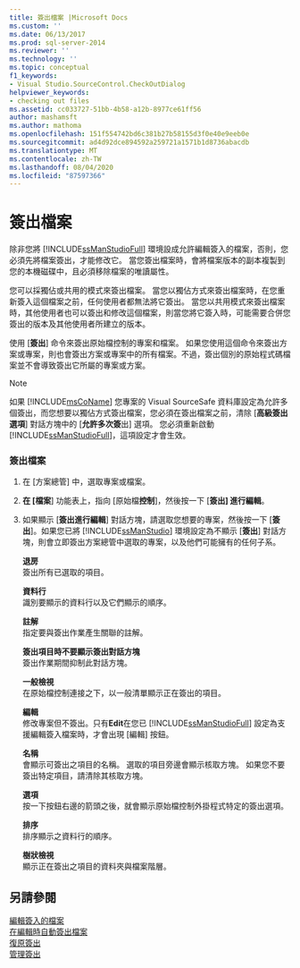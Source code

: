 ```yaml
---
title: 簽出檔案 |Microsoft Docs
ms.custom: ''
ms.date: 06/13/2017
ms.prod: sql-server-2014
ms.reviewer: ''
ms.technology: ''
ms.topic: conceptual
f1_keywords:
- Visual Studio.SourceControl.CheckOutDialog
helpviewer_keywords:
- checking out files
ms.assetid: cc033727-51bb-4b58-a12b-8977ce61ff56
author: mashamsft
ms.author: mathoma
ms.openlocfilehash: 151f554742bd6c381b27b58155d3f0e40e9eeb0e
ms.sourcegitcommit: ad4d92dce894592a259721a1571b1d8736abacdb
ms.translationtype: MT
ms.contentlocale: zh-TW
ms.lasthandoff: 08/04/2020
ms.locfileid: "87597366"
---
```

# <a name="check-out-files"></a>簽出檔案
  除非您將 [!INCLUDE[ssManStudioFull](../includes/ssmanstudiofull-md.md)] 環境設成允許編輯簽入的檔案，否則，您必須先將檔案簽出，才能修改它。 當您簽出檔案時，會將檔案版本的副本複製到您的本機磁碟中，且必須移除檔案的唯讀屬性。  
  
 您可以採獨佔或共用的模式來簽出檔案。 當您以獨佔方式來簽出檔案時，在您重新簽入這個檔案之前，任何使用者都無法將它簽出。 當您以共用模式來簽出檔案時，其他使用者也可以簽出和修改這個檔案，則當您將它簽入時，可能需要合併您簽出的版本及其他使用者所建立的版本。  
  
 使用 [**簽出**] 命令來簽出原始檔控制的專案和檔案。 如果您使用這個命令來簽出方案或專案，則也會簽出方案或專案中的所有檔案。不過，簽出個別的原始程式碼檔案並不會導致簽出它所屬的專案或方案。  
  
> [!NOTE]  
>  如果 [!INCLUDE[msCoName](../includes/msconame-md.md)] 您專案的 Visual SourceSafe 資料庫設定為允許多個簽出，而您想要以獨佔方式簽出檔案，您必須在簽出檔案之前，清除 [**高級簽出選項**] 對話方塊中的 [**允許多次簽**出] 選項。 您必須重新啟動 [!INCLUDE[ssManStudioFull](../includes/ssmanstudiofull-md.md)]，這項設定才會生效。  
  
### <a name="to-check-out-a-file"></a>簽出檔案  
  
1.  在 [方案總管] 中，選取專案或檔案。  
  
2.  **在 [檔案**] 功能表上，指向 [原始檔**控制**]，然後按一下 [**簽出] 進行編輯**。  
  
3.  如果顯示 [**簽出進行編輯**] 對話方塊，請選取您想要的專案，然後按一下 [**簽出**]。如果您已將 [!INCLUDE[ssManStudio](../includes/ssmanstudio-md.md)] 環境設定為不顯示 [**簽出**] 對話方塊，則會立即簽出方案總管中選取的專案，以及他們可能擁有的任何子系。  
  
     **退房**  
     簽出所有已選取的項目。  
  
     **資料行**  
     識別要顯示的資料行以及它們顯示的順序。  
  
     **註解**  
     指定要與簽出作業產生關聯的註解。  
  
     **簽出項目時不要顯示簽出對話方塊**  
     簽出作業期間抑制此對話方塊。  
  
     **一般檢視**  
     在原始檔控制連接之下，以一般清單顯示正在簽出的項目。  
  
     **編輯**  
     修改專案但不簽出。只有**Edit**在您已 [!INCLUDE[ssManStudioFull](../includes/ssmanstudiofull-md.md)] 設定為支援編輯簽入檔案時，才會出現 [編輯] 按鈕。  
  
     **名稱**  
     會顯示可簽出之項目的名稱。 選取的項目旁邊會顯示核取方塊。 如果您不要簽出特定項目，請清除其核取方塊。  
  
     **選項**  
     按一下按鈕右邊的箭頭之後，就會顯示原始檔控制外掛程式特定的簽出選項。  
  
     **排序**  
     排序顯示之資料行的順序。  
  
     **樹狀檢視**  
     顯示正在簽出之項目的資料夾與檔案階層。  
  
## <a name="see-also"></a>另請參閱  
 [編輯簽入的檔案](../../2014/database-engine/edit-checked-in-files.md)   
 [在編輯時自動簽出檔案](../../2014/database-engine/automatically-check-out-files-upon-edit.md)   
 [復原簽出](../../2014/database-engine/undo-checkouts.md)   
 [管理簽出](../../2014/database-engine/manage-checkouts.md)  
  
  
